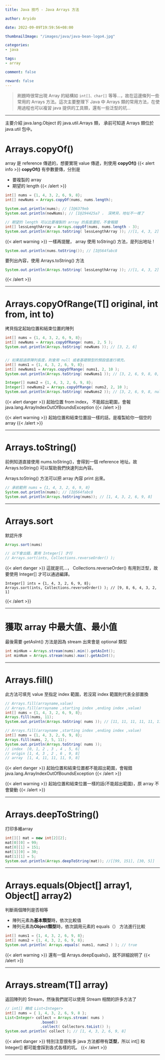 ```yaml
---
title: Java 技巧 - Java Arrays 方法

author: Aryido

date: 2022-09-09T19:59:56+08:00

thumbnailImage: "/images/java/java-bean-logo4.jpg"

categories:
- java

tags:
- array

comment: false

reward: false
---
```

<!--BODY-->
> 刷題時很常出現 Array 的結構如 `int[]、char[]` 等等...，故在這邊條列一些常用的 Arrays 方法。這次主要整理下 Java 中 Arrays 類的常用方法，在使用過程也可以複習 java 提供的工具類，還有一些泛型的坑...

<!--more-->

---

主要介紹 java.lang.Object 的 java.util.Arrays 類， 承前可知道 Arrays 類位於 java.util 包中。

#  Arrays.copyOf()
array 是 reference 傳遞的，想要實現 value 傳遞，則使用 **copyOf()**
{{< alert info >}}
 **copyOf()** 有參數要傳，分別是
- 要複製的 array
- 期望的 length
{{< /alert >}}

```java
int[] nums = {1, 4, 3, 2, 6, 9, 8};
int[] newNums = Arrays.copyOf(nums, nums.length);

System.out.println(nums); // [I@6379eb
System.out.println(newNums); // [I@294425a7 ， 深拷貝，地址不一樣了

// 期望的 length 可以比要複製的 array 的長度還短，不會報錯
int[] lessLengthArray = Arrays.copyOf(nums, nums.length - 3);
System.out.println(Arrays.toString( lessLengthArray )); //[1, 4, 3, 2]

```
{{< alert warning >}}
一樣再提醒， array 使用 toString() 方法，是列出地址 !
```java
System.out.println(nums.toString()); // [I@564fabc8
```

要列出內容，使用 Arrays.toString() 方法
```java
System.out.println(Arrays.toString( lessLengthArray )); //[1, 4, 3, 2]
```

{{< /alert >}}

---

#  Arrays.copyOfRange(T[] original, int from, int to)
拷貝指定起始位置和結束位置的陣列

```java
int[] nums = {1, 4, 3, 2, 6, 9, 8};
int[] newNums = Arrays.copyOfRange( nums, 2, 5 );
System.out.println(Arrays.toString( newNums )); // [3, 2, 6]

```

```java

// 如果超過原陣列長度，則會用 null 或者基礎類型的預設值進行填充。
int[] nums1 = {1, 4, 3, 2, 6, 9, 8};
int[] newNums1 = Arrays.copyOfRange( nums1, 2, 10 );
System.out.println(Arrays.toString( newNums1 )); // [3, 2, 6, 9, 8, 0, 0, 0]

Integer[] nums2 = {1, 4, 3, 2, 6, 9, 8};
Integer[] newNums2 = Arrays.copyOfRange( nums2, 2, 10 );
System.out.println(Arrays.toString( newNums2 )); // [3, 2, 6, 9, 8, null, null, null]

```

{{< alert danger >}}
起始位置 from index， 不能超出範圍，會報 java.lang.ArrayIndexOutOfBoundsException
{{< /alert >}}

{{< alert warning >}}
起始位置和結束位置設一樣的話，是複製給你一個空的 array
{{< /alert >}}


---


# Arrays.toString()
前例知道直接使用 nums.toString()，會得到一個 reference 地址。故 Arrays.toString() 可以幫助我們快速列出內容。

Arrays.toString() 方法可以把 array 內容 print 出來。
```java
// 承前範例 nums = {1, 4, 3, 2, 6, 9, 8}
System.out.println(nums); // [I@564fabc8
System.out.println(Arrays.toString(nums)); // [1, 4, 3, 2, 6, 9, 8]
```

---

# Arrays.sort
默認升序

```java
Arrays.sort(nums)

// 以下會出錯，要用 Integer[] 才行
// Arrays.sort(ints, Collections.reverseOrder() );
```
{{< alert danger >}}
這就是坑...， Collections.reverseOrder() 有用到泛型，故要使用 Integer[] 才可以通過編譯。
```
Integer[] ints = {1, 4, 3, 2, 6, 9, 8};
Arrays.sort(ints, Collections.reverseOrder() ); // [9, 8, 6, 4, 3, 2, 1]
```
{{< /alert >}}

---

# 獲取 array 中最大值、最小值
最後需要 getAsInt() 方法是因為 stream 出來會是 optional 類型

```java
int minNum = Arrays.stream(nums).min().getAsInt();
int minNum = Arrays.stream(nums).max().getAsInt();
```

---


# Arrays.fill()
此方法可填充 value 至指定 index 範圍，若沒寫 index 範圍則代表全部置換

```java
// Arrays.fill(arrayname,value)
// Arrays.fill(arrayname ,starting index ,ending index ,value)
int[] nums = {1, 4, 3, 2, 6, 9, 8};
Arrays.fill(nums, 11);
System.out.println(Arrays.toString( nums )); // [11, 11, 11, 11, 11, 11, 11]
```

```java
// Arrays.fill(arrayname ,starting index ,ending index ,value)
int[] nums = {1, 4, 3, 2, 6, 9, 8};
Arrays.fill(nums, 2, 5, 11);
System.out.println(Arrays.toString( nums ));
// index  [0, 1, 2 , 3 , 4 , 5, 6]
// origin [1, 4, 3 , 2 , 6 , 9, 8]
// array  [1, 4, 11, 11, 11, 9, 8]
```

{{< alert danger >}}
起始位置和結束位置都不能超出範圍，會報錯 java.lang.ArrayIndexOutOfBoundsException
{{< /alert >}}

{{< alert warning >}}
起始位置和結束位置一樣的話(不能超出範圍)，原 array 不會變動
{{< /alert >}}

---

# Arrays.deepToString()
打印多維array

```java
int[][] mat = new int[2][2];
mat[0][0] = 99;
mat[0][1] = 151;
mat[1][0] = 30;
mat[1][1] = 5;
System.out.println(Arrays.deepToString(mat)); //[[99, 151], [30, 5]]
```
---

# Arrays.equals(Object[] array1, Object[] array2)
判斷兩個陣列是否相等
- 陣列元素為**基本類型**時，依次比較值
- 陣列元素為**Object類型**時，依次調用元素的 equals（） 方法進行比較

```java
int[] nums1 = {1, 4, 3, 2, 6, 9, 8};
int[] nums2 = {1, 4, 3, 2, 6, 9, 8};
System.out.println( Arrays.equals( nums1, nums2 ) ); // true
```

{{< alert warning >}}
還有一個 Arrays.deepEquals()，就不詳細說明了
{{< /alert >}}

---

# Arrays.stream(T[] array)

返回陣列的 Stream，然後我們就可以使用 Stream 相關的許多方法了
```java
// int[] 轉成 List<Integer>
int[] nums = { 1, 4, 3, 2, 6, 9, 8 };
List<Integer> collect = Arrays.stream( nums )
				.boxed()
				.collect( Collectors.toList() );
System.out.println( collect ); // [1, 4, 3, 2, 6, 9, 8]
```

{{< alert danger >}}
特別注意很有多 java 方法都帶有**泛型**，所以 int[] 和 Integer[] 都可能會踩到各式各樣的坑。
{{< /alert >}}

---